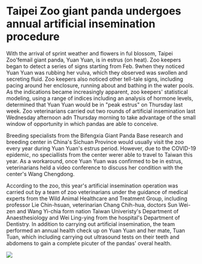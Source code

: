 # Taipei Zoo giant panda undergoes annual artificial insemination procedure

With the arrival of sprint weather and flowers in ful blossom, Taipei Zoo'femail giant panda, Yuan Yuan, is in estrus (on heat). Zoo keepers began to detect a series of signs starting from Feb. 9when they noticed Yuan Yuan was rubbing her vulva, which they observed was swollen and secreting fluid. Zoo keepers also noticed other tell-tale signs, including pacing around her enclosure, running about and bathing in the water pools. As the indications became increasingly apparent, zoo keepers' statistical modeling, using a range of indices including an analysis of hormone levels, determined that Yuan Yuan would be in "peak estrus" on Thursday last week. Zoo veterinarians carried out two rounds of artificial insemination last Wednesday afternoon adn Thursday morning to take advantage of the small window of opportunity in which pandas are able to conceive.

Breeding specialists from the Bifengxia Giant Panda Base research and breeding center in China's Sichuan Province would usually visit the zoo every year during Yuan Yuan's estrus period. However, due to the COVID-19 epidemic, no speciallists from the center werer able to travel to Taiwan this year. As a workaround, once Yuan Yuan was confirmed to be in estrus, veterinarians held a video conference to discuss her condition with the center's Wang Chengdong.

According to the zoo, this year's artificial insemination operation was carried out by a team of zoo veterinarians under the guidance  of medical experts from the Wild Animal Healthcare and Treatment Group, including professor Lie Chin-hsuan, veterinarian Chang Chih-hua, doctors Sun Wei-zen and Wang Yi-chia form nation Taiwan Univeristy's Department of Anaesthesiology and Wei Ling-ying from the hospital's Department of Dentistry. In addition to carrying out artificial insemination, the team performed an annual health check up on Yuan Yuan and her mate, Tuan Tuan, which including carrying out ultrasound tests on their teeth and abdomens to gain a complete picuter of the pandas' overal health.

![](http://www.taipeitimes.com/images/2020/03/04/thumbs/P14-200304-001.jpg)
